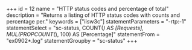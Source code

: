 +++
id = 12
name = "HTTP status codes and percentage of total"
description = "Returns a listing of HTTP status codes with counts and percentage per."
keywords = ["iisw3c"]
statementParameters = "-rtp:-1"
statementSelect = "sc-status, COUNT(*) AS [Requests], MUL(PROPCOUNT(*), 100) AS [Percentage]"
statementFrom = "ex0902*.log"
statementGroupby = "sc-status"
+++

